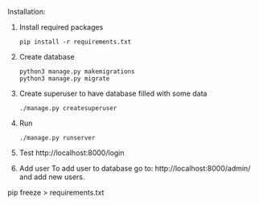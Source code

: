 Installation:

1. Install required packages

    ````
    pip install -r requirements.txt
    ````
    
2. Create database
    ```` 
    python3 manage.py makemigrations
    python3 manage.py migrate
    ````

3. Create superuser to have database filled with some data
    ```` 
    ./manage.py createsuperuser
    ````

4. Run
    ````
    ./manage.py runserver
    ````

5. Test
http://localhost:8000/login

6. Add user
To add user to database go to: http://localhost:8000/admin/ and add new users.


pip freeze > requirements.txt